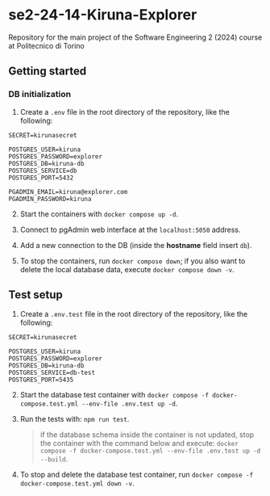 # se2-24-14-Kiruna-Explorer

Repository for the main project of the Software Engineering 2 (2024) course at Politecnico di Torino

## Getting started

### DB initialization

1. Create a `.env` file in the root directory of the repository, like the following:

```
SECRET=kirunasecret

POSTGRES_USER=kiruna
POSTGRES_PASSWORD=explorer
POSTGRES_DB=kiruna-db
POSTGRES_SERVICE=db
POSTGRES_PORT=5432

PGADMIN_EMAIL=kiruna@explorer.com
PGADMIN_PASSWORD=kiruna
```

2. Start the containers with `docker compose up -d`.

3. Connect to pgAdmin web interface at the `localhost:5050` address.

4. Add a new connection to the DB (inside the **hostname** field insert `db`).
5. To stop the containers, run `docker compose down`; if you also want to delete the local database data, execute `docker compose down -v`.

## Test setup

1. Create a `.env.test` file in the root directory of the repository, like the following:

```
SECRET=kirunasecret

POSTGRES_USER=kiruna
POSTGRES_PASSWORD=explorer
POSTGRES_DB=kiruna-db
POSTGRES_SERVICE=db-test
POSTGRES_PORT=5435
```

2. Start the database test container with `docker compose -f docker-compose.test.yml --env-file .env.test up -d`.

3. Run the tests with: `npm run test`.

   > if the database schema inside the container is not updated, stop the container with the command below and execute: `docker compose -f docker-compose.test.yml --env-file .env.test up -d --build`.

4. To stop and delete the database test container, run `docker compose -f docker-compose.test.yml down -v`.

